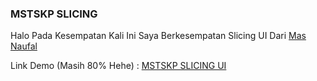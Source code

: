 ### MSTSKP SLICING

Halo Pada Kesempatan Kali Ini Saya Berkesempatan Slicing UI Dari <a href="https://www.figma.com/community/file/1064536438320565974" >Mas Naufal</a>

Link Demo (Masih 80% Hehe) : <a href="mstskp.netlify.app" >MSTSKP SLICING UI</a>
